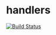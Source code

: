 # handlers

[![Build Status](https://travis-ci.org/atomisthqa/handlers.svg?branch=master)](https://travis-ci.org/atomisthqa/handlers)


